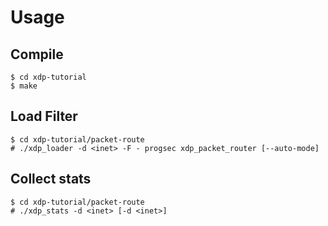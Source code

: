 # Usage

## Compile

```
$ cd xdp-tutorial
$ make
```

## Load Filter

```
$ cd xdp-tutorial/packet-route
# ./xdp_loader -d <inet> -F - progsec xdp_packet_router [--auto-mode]
```

## Collect stats

```
$ cd xdp-tutorial/packet-route
# ./xdp_stats -d <inet> [-d <inet>]
```